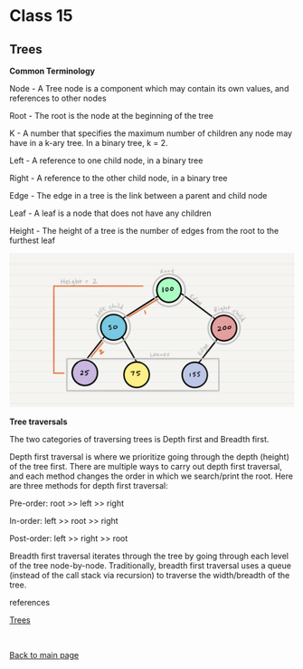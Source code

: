 # Class 15

## Trees

**Common Terminology**

Node - A Tree node is a component which may contain its own values, and references to other nodes

Root - The root is the node at the beginning of the tree

K - A number that specifies the maximum number of children any node may have in a k-ary tree. In a binary tree, k = 2.

Left - A reference to one child node, in a binary tree

Right - A reference to the other child node, in a binary tree

Edge - The edge in a tree is the link between a parent and child node

Leaf - A leaf is a node that does not have any children

Height - The height of a tree is the number of edges from the root to the furthest leaf

![binaryTree](assets/BinaryTree1.png)

**Tree traversals**

The two categories of traversing trees is Depth first and Breadth first.

Depth first traversal is where we prioritize going through the depth (height) of the tree first. There are multiple ways to carry out depth first traversal, and each method changes the order in which we search/print the root. Here are three methods for depth first traversal:

Pre-order: root >> left >> right

In-order: left >> root >> right

Post-order: left >> right >> root

Breadth first traversal iterates through the tree by going through each level of the tree node-by-node. Traditionally, breadth first traversal uses a queue (instead of the call stack via recursion) to traverse the width/breadth of the tree.


references

[Trees](https://codefellows.github.io/common_curriculum/data_structures_and_algorithms/Code_401/class-15/resources/Trees.html)


<br>

[Back to main page](https://vadengrey.github.io/reading-notes/)